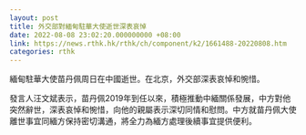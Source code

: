 ```yaml
---
layout: post
title: 外交部對緬甸駐華大使逝世深表哀悼
date: 2022-08-08 23:02:20.000000000 +08:00
link: https://news.rthk.hk/rthk/ch/component/k2/1661488-20220808.htm
categories: rthk
---
```


緬甸駐華大使苗丹佩周日在中國逝世。在北京，外交部深表哀悼和惋惜。

發言人汪文斌表示，苗丹佩2019年到任以來，積極推動中緬關係發展，中方對他突然辭世，深表哀悼和惋惜，向他的親屬表示深切同情和慰問。中方就苗丹佩大使離世事宜同緬方保持密切溝通，將全力為緬方處理後續事宜提供便利。
